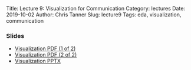 Title: Lecture 9: Visualization for Communication
Category: lectures
Date: 2019-10-02
Author: Chris Tanner
Slug: lecture9
Tags: eda, visualization, communication

### Slides

- [Visualization PDF (1 of 2)]({attach}presentation/Lecture9a_Visualization.pdf)
- [Visualization PDF (2 of 2)]({attach}presentation/Lecture9b_Visualization.pdf)
- [Visualization PPTX]({attach}presentation/Lecture9_Visualization.pptx)
